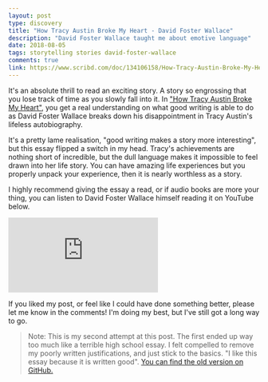 ```yaml
---
layout: post
type: discovery
title: "How Tracy Austin Broke My Heart - David Foster Wallace"
description: "David Foster Wallace taught me about emotive language"
date: 2018-08-05
tags: storytelling stories david-foster-wallace
comments: true
link: https://www.scribd.com/doc/134106158/How-Tracy-Austin-Broke-My-Heart-David-Foster-Wallace
---
```


It's an absolute thrill to read an exciting story. A story so engrossing that you lose track of time as you slowly fall into it. In ["How Tracy Austin Broke My Heart"](https://www.scribd.com/doc/134106158/How-Tracy-Austin-Broke-My-Heart-David-Foster-Wallace), you get a real understanding on what good writing is able to do as David Foster Wallace breaks down his disappointment in Tracy Austin's lifeless autobiography.

It's a pretty lame realisation, "good writing makes a story more interesting", but this essay flipped a switch in my head. Tracy's achievements are nothing short of incredible, but the dull language makes it impossible to feel drawn into her life story. You can have amazing life experiences but you properly unpack your experience, then it is nearly worthless as a story.

I highly recommend giving the essay a read, or if audio books are more your thing, you can listen to David Foster Wallace himself reading it on YouTube below.

<div class="youtube-wrapper">
  <iframe src="https://www.youtube-nocookie.com/embed/U7BYK0hZibk" frameborder="0" allow="encrypted-media" allowfullscreen></iframe>
</div>

If you liked my post, or feel like I could have done something better, please let me know in the comments!
I'm doing my best, but I've still got a long way to go.

> 	Note: This is my second attempt at this post. The first ended up way too much like a terrible high school essay. I felt compelled to remove my poorly written justifications, and just stick to the basics. "I like this essay because it is written good". [You can find the old version on GitHub.](https://github.com/andyhansen/blog/blob/9167215ce27874420b03927ad9b4291d94d39d81/_posts/2018-08-05-david-foster-wallce-tracy-austin.md)